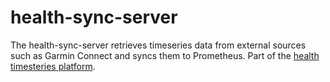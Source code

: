 # health-sync-server
The health-sync-server retrieves timeseries data from external sources such as Garmin Connect and syncs them to Prometheus. Part of the [health timesteries platform](https://github.com/najork/health-timeseries-platform).
